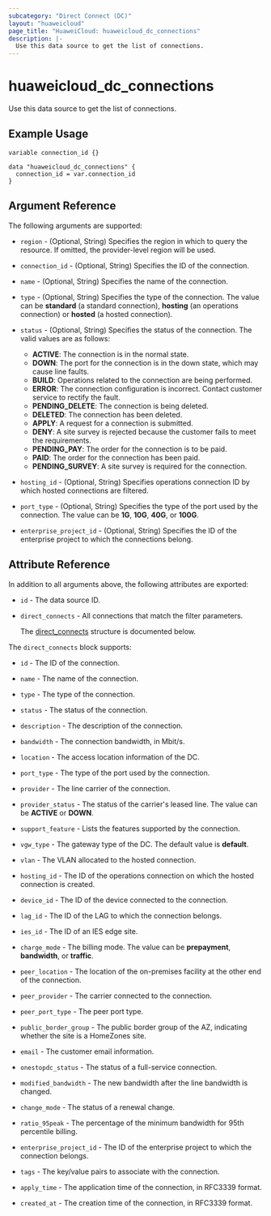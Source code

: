 ```yaml
---
subcategory: "Direct Connect (DC)"
layout: "huaweicloud"
page_title: "HuaweiCloud: huaweicloud_dc_connections"
description: |-
  Use this data source to get the list of connections.
---
```


# huaweicloud_dc_connections

Use this data source to get the list of connections.

## Example Usage

```hcl
variable connection_id {}

data "huaweicloud_dc_connections" {
  connection_id = var.connection_id
}
```

## Argument Reference

The following arguments are supported:

* `region` - (Optional, String) Specifies the region in which to query the resource.
  If omitted, the provider-level region will be used.

* `connection_id` - (Optional, String) Specifies the ID of the connection.

* `name` - (Optional, String) Specifies the name of the connection.

* `type` - (Optional, String) Specifies the type of the connection.
  The value can be **standard** (a standard connection), **hosting** (an operations connection) or
  **hosted** (a hosted connection).

* `status` - (Optional, String) Specifies the status of the connection.
  The valid values are as follows:
  + **ACTIVE**: The connection is in the normal state.
  + **DOWN**: The port for the connection is in the down state, which may cause line faults.
  + **BUILD**: Operations related to the connection are being performed.
  + **ERROR**: The connection configuration is incorrect. Contact customer service to rectify the fault.
  + **PENDING_DELETE**: The connection is being deleted.
  + **DELETED**: The connection has been deleted.
  + **APPLY**: A request for a connection is submitted.
  + **DENY**: A site survey is rejected because the customer fails to meet the requirements.
  + **PENDING_PAY**: The order for the connection is to be paid.
  + **PAID**: The order for the connection has been paid.
  + **PENDING_SURVEY**: A site survey is required for the connection.

* `hosting_id` - (Optional, String) Specifies operations connection ID by which hosted connections are filtered.

* `port_type` - (Optional, String) Specifies the type of the port used by the connection.
  The value can be **1G**, **10G**, **40G**, or **100G**.

* `enterprise_project_id` - (Optional, String) Specifies the ID of the enterprise project to which the connections belong.

## Attribute Reference

In addition to all arguments above, the following attributes are exported:

* `id` - The data source ID.

* `direct_connects` - All connections that match the filter parameters.

  The [direct_connects](#direct_connects_struct) structure is documented below.

<a name="direct_connects_struct"></a>
The `direct_connects` block supports:

* `id` - The ID of the connection.

* `name` - The name of the connection.

* `type` - The type of the connection.

* `status` - The status of the connection.

* `description` - The description of the connection.

* `bandwidth` - The connection bandwidth, in Mbit/s.

* `location` - The access location information of the DC.

* `port_type` - The type of the port used by the connection.

* `provider` - The line carrier of the connection.

* `provider_status` - The status of the carrier's leased line.
  The value can be **ACTIVE** or **DOWN**.

* `support_feature` - Lists the features supported by the connection.

* `vgw_type` - The gateway type of the DC.
  The default value is **default**.

* `vlan` - The VLAN allocated to the hosted connection.

* `hosting_id` - The ID of the operations connection on which the hosted connection is created.

* `device_id` - The ID of the device connected to the connection.

* `lag_id` - The ID of the LAG to which the connection belongs.

* `ies_id` - The ID of an IES edge site.

* `charge_mode` - The billing mode.
  The value can be **prepayment**, **bandwidth**, or **traffic**.

* `peer_location` - The location of the on-premises facility at the other end of the connection.

* `peer_provider` - The carrier connected to the connection.

* `peer_port_type` - The peer port type.

* `public_border_group` - The public border group of the AZ, indicating whether the site is a HomeZones site.

* `email` - The customer email information.

* `onestopdc_status` - The status of a full-service connection.

* `modified_bandwidth` - The new bandwidth after the line bandwidth is changed.

* `change_mode` - The status of a renewal change.

* `ratio_95peak` - The percentage of the minimum bandwidth for 95th percentile billing.

* `enterprise_project_id` - The ID of the enterprise project to which the connection belongs.

* `tags` - The key/value pairs to associate with the connection.

* `apply_time` - The application time of the connection, in RFC3339 format.

* `created_at` - The creation time of the connection, in RFC3339 format.
